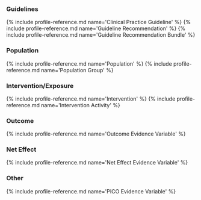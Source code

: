 ### Guidelines
{% include  profile-reference.md name='Clinical Practice Guideline' %}
{% include  profile-reference.md name='Guideline Recommendation' %}
{% include  profile-reference.md name='Guideline Recommendation Bundle' %}

### Population
{% include  profile-reference.md name='Population' %}
{% include  profile-reference.md name='Population Group' %}

### Intervention/Exposure
{% include  profile-reference.md name='Intervention' %}
{% include  profile-reference.md name='Intervention Activity' %}

### Outcome
{% include  profile-reference.md name='Outcome Evidence Variable' %}

### Net Effect
{% include  profile-reference.md name='Net Effect Evidence Variable' %}

### Other
{% include  profile-reference.md name='PICO Evidence Variable' %}

